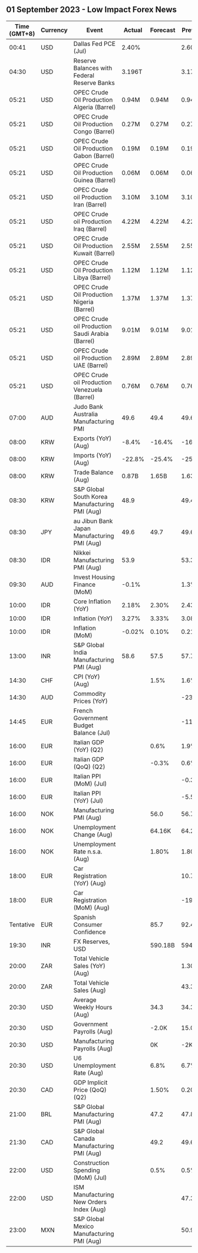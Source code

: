 ## 01 September 2023 - Low Impact Forex News

| Time (GMT+8) | Currency | Event | Actual | Forecast | Previous |
|------|----------|-------|--------|----------|----------|
| 00:41 | USD | Dallas Fed PCE (Jul) | 2.40% |  | 2.60% |
| 04:30 | USD | Reserve Balances with Federal Reserve Banks | 3.196T |  | 3.177T |
| 05:21 | USD | OPEC Crude Oil Production Algeria (Barrel) | 0.94M | 0.94M | 0.94M |
| 05:21 | USD | OPEC Crude Oil Production Congo (Barrel) | 0.27M | 0.27M | 0.27M |
| 05:21 | USD | OPEC Crude Oil Production Gabon (Barrel) | 0.19M | 0.19M | 0.19M |
| 05:21 | USD | OPEC Crude Oil Production Guinea (Barrel) | 0.06M | 0.06M | 0.06M |
| 05:21 | USD | OPEC Crude oil Production Iran (Barrel) | 3.10M | 3.10M | 3.10M |
| 05:21 | USD | OPEC Crude oil Production Iraq (Barrel) | 4.22M | 4.22M | 4.22M |
| 05:21 | USD | OPEC Crude Oil Production Kuwait (Barrel) | 2.55M | 2.55M | 2.55M |
| 05:21 | USD | OPEC Crude Oil Production Libya (Barrel) | 1.12M | 1.12M | 1.12M |
| 05:21 | USD | OPEC Crude Oil Production Nigeria (Barrel) | 1.37M | 1.37M | 1.37M |
| 05:21 | USD | OPEC Crude oil Production Saudi Arabia (Barrel) | 9.01M | 9.01M | 9.01M |
| 05:21 | USD | OPEC Crude oil Production UAE (Barrel) | 2.89M | 2.89M | 2.89M |
| 05:21 | USD | OPEC Crude oil Production Venezuela (Barrel) | 0.76M | 0.76M | 0.76M |
| 07:00 | AUD | Judo Bank Australia Manufacturing PMI | 49.6 | 49.4 | 49.6 |
| 08:00 | KRW | Exports (YoY) (Aug) | -8.4% | -16.4% | -16.5% |
| 08:00 | KRW | Imports (YoY) (Aug) | -22.8% | -25.4% | -25.4% |
| 08:00 | KRW | Trade Balance (Aug) | 0.87B | 1.65B | 1.63B |
| 08:30 | KRW | S&P Global South Korea Manufacturing PMI (Aug) | 48.9 |  | 49.4 |
| 08:30 | JPY | au Jibun Bank Japan Manufacturing PMI (Aug) | 49.6 | 49.7 | 49.6 |
| 08:30 | IDR | Nikkei Manufacturing PMI (Aug) | 53.9 |  | 53.3 |
| 09:30 | AUD | Invest Housing Finance (MoM) | -0.1% |  | 1.3% |
| 10:00 | IDR | Core Inflation (YoY) | 2.18% | 2.30% | 2.43% |
| 10:00 | IDR | Inflation (YoY) | 3.27% | 3.33% | 3.08% |
| 10:00 | IDR | Inflation (MoM) | -0.02% | 0.10% | 0.21% |
| 13:00 | INR | S&P Global India Manufacturing PMI (Aug) | 58.6 | 57.5 | 57.7 |
| 14:30 | CHF | CPI (YoY) (Aug) |  | 1.5% | 1.6% |
| 14:30 | AUD | Commodity Prices (YoY) |  |  | -23.5% |
| 14:45 | EUR | French Government Budget Balance (Jul) |  |  | -116.2B |
| 16:00 | EUR | Italian GDP (YoY) (Q2) |  | 0.6% | 1.9% |
| 16:00 | EUR | Italian GDP (QoQ) (Q2) |  | -0.3% | 0.6% |
| 16:00 | EUR | Italian PPI (MoM) (Jul) |  |  | -0.3% |
| 16:00 | EUR | Italian PPI (YoY) (Jul) |  |  | -5.5% |
| 16:00 | NOK | Manufacturing PMI (Aug) |  | 56.0 | 56.7 |
| 16:00 | NOK | Unemployment Change (Aug) |  | 64.16K | 64.24K |
| 16:00 | NOK | Unemployment Rate n.s.a. (Aug) |  | 1.80% | 1.80% |
| 18:00 | EUR | Car Registration (YoY) (Aug) |  |  | 10.70% |
| 18:00 | EUR | Car Registration (MoM) (Aug) |  |  | -19.70% |
| Tentative | EUR | Spanish Consumer Confidence |  | 85.7 | 92.4 |
| 19:30 | INR | FX Reserves, USD |  | 590.18B | 594.89B |
| 20:00 | ZAR | Total Vehicle Sales (YoY) (Aug) |  |  | 1.30% |
| 20:00 | ZAR | Total Vehicle Sales (Aug) |  |  | 43.39K |
| 20:30 | USD | Average Weekly Hours (Aug) |  | 34.3 | 34.3 |
| 20:30 | USD | Government Payrolls (Aug) |  | -2.0K | 15.0K |
| 20:30 | USD | Manufacturing Payrolls (Aug) |  | 0K | -2K |
| 20:30 | USD | U6 Unemployment Rate (Aug) |  | 6.8% | 6.7% |
| 20:30 | CAD | GDP Implicit Price (QoQ) (Q2) |  | 1.50% | 0.20% |
| 21:00 | BRL | S&P Global Manufacturing PMI (Aug) |  | 47.2 | 47.8 |
| 21:30 | CAD | S&P Global Canada Manufacturing PMI (Aug) |  | 49.2 | 49.6 |
| 22:00 | USD | Construction Spending (MoM) (Jul) |  | 0.5% | 0.5% |
| 22:00 | USD | ISM Manufacturing New Orders Index (Aug) |  |  | 47.3 |
| 23:00 | MXN | S&P Global Mexico Manufacturing PMI (Aug) |  |  | 50.90 |
